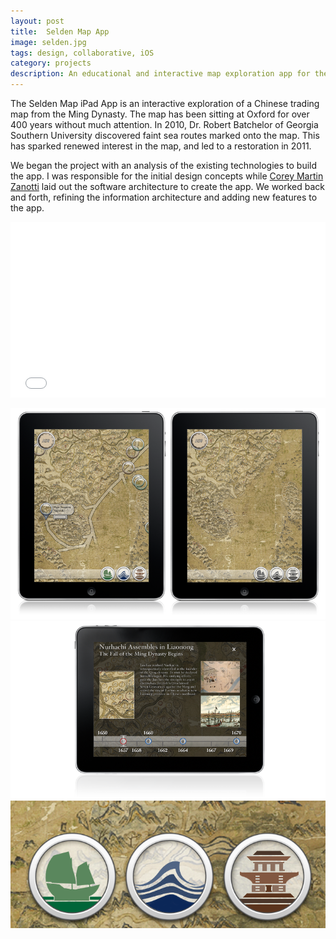 ```yaml
---
layout: post
title:  Selden Map App
image: selden.jpg
tags: design, collaborative, iOS
category: projects
description: An educational and interactive map exploration app for the iPad.
---
```


The Selden Map iPad App is an interactive exploration of a Chinese trading map from the Ming Dynasty. The map has been sitting at Oxford for over 400 years without much attention. In 2010, Dr. Robert Batchelor of Georgia Southern University discovered faint sea routes marked onto the map. This has sparked renewed interest in the map, and led to a restoration in 2011.

We began the project with an analysis of the existing technologies to build the app. I was responsible for the initial design concepts while [Corey Martin Zanotti](http://http://coreyzanotti.com "Corey Martin Zanotti") laid out the software architecture to create the app. We worked back and forth, refining the information architecture and adding new features to the app.

<iframe src="//player.vimeo.com/video/68334138?color=2ba6cb&title=0&byline=0&portrait=0" width="100%" height="281" frameborder="0" webkitallowfullscreen mozallowfullscreen allowfullscreen></iframe>

![Selden 01](/img/selden_image01.png)
![Selden 02](/img/selden_image02.png)
![Selden 03](/img/selden_image03.png)